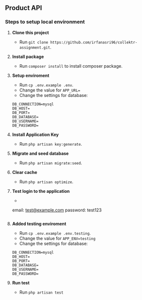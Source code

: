 ## Product API

### Steps to setup local environment

1. **Clone this project**
    - Run `git clone https://github.com/irfanasri96/collektr-assignment.git`.

2. **Install package**
    - Run `composer install` to install composer package.

3. **Setup enviroment**
    - Run `cp .env.example .env`.
    - Change the value for `APP_URL= `
    - Change the settings for database:
    ``` 
    DB_CONNECTION=mysql
    DB_HOST=
    DB_PORT=
    DB_DATABASE=
    DB_USERNAME=
    DB_PASSWORD=
    ```
4. **Install Application Key**
    - Run `php artisan key:generate`.

5. **Migrate and seed database**
    - Run `php artisan migrate:seed`.

6. **Clear cache**
    - Run `php artisan optimize`.

7. **Test login to the application**
    - ``` 
    email: test@example.com
    password: test123
    ```
8. **Added testing enviroment**
    - Run `cp .env.example .env.testing`.
    - Change the value for `APP_ENV=testing`
    - Change the settings for database:
    ``` 
    DB_CONNECTION=mysql
    DB_HOST=
    DB_PORT=
    DB_DATABASE=
    DB_USERNAME=
    DB_PASSWORD=
    ```

9. **Run test**
    - Run `php artisan test`